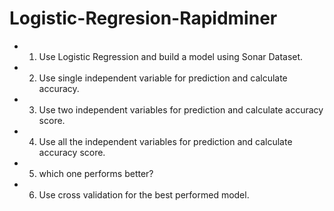 # Logistic-Regresion-Rapidminer

* 1. Use Logistic Regression and build a model using Sonar Dataset.
* 2. Use single independent variable for prediction and calculate accuracy.
* 3. Use two independent variables for prediction and calculate accuracy score.
* 4. Use all the independent variables for prediction and calculate accuracy score.
* 5. which one performs better?
* 6. Use cross validation for the best performed model.
